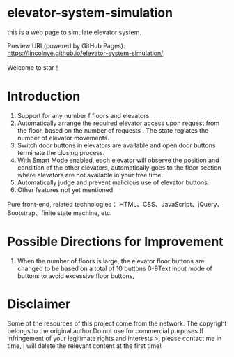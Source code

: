 # elevator-system-simulation

this is a web page to simulate elevator system.

Preview URL(powered by GitHub Pages): https://lincolnye.github.io/elevator-system-simulation/

Welcome to star！

# Introduction

1. Support for any number f floors and elevators.
2. Automatically arrange the required elevator access upon request from the floor, based on the number of requests . The state reglates the number of elevator movements.
3. Switch door buttons in elevators are available and open door buttons terminate the closing process.
4. With Smart Mode enabled, each elevator will observe the position and condition of the other elevators, automatically goes to the floor section where elevators are not available in your free time.
5. Automatically judge and prevent malicious use of elevator buttons.
6. Other features not yet mentioned

Pure front-end, related technologies： HTML、CSS、JavaScript、jQuery、Bootstrap、finite state machine, etc.

# Possible Directions for Improvement

1. When the number of floors is large, the elevator floor buttons are changed to be based on a total of 10 buttons 0-9Text input mode of buttons to avoid excessive floor buttons,

# Disclaimer

Some of the resources of this project come from the network. The copyright belongs to the original author.Do not use for commercial purposes.If infringement of your legitimate rights and interests >, please contact me in time, I will delete the relevant content at the first time!
